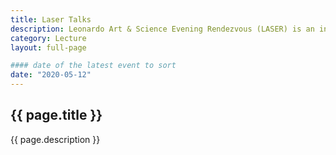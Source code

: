 ```yaml
---
title: Laser Talks
description: Leonardo Art & Science Evening Rendezvous (LASER) is an international program bringing together artists, scientists, and scholars for presentations and conversations.
category: Lecture
layout: full-page

#### date of the latest event to sort
date: "2020-05-12"
---
```

<section id="main-content">
<div class="grid-container large">
<section class="heading">
<h2 class="underline">{{ page.title }}</h2>
</section>

<p class="text-center">{{ page.description }}</p>

